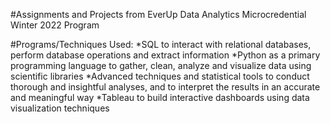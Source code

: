 #Assignments and Projects from EverUp Data Analytics Microcredential Winter 2022 Program

#Programs/Techniques Used:
*SQL to interact with relational databases, perform database operations and extract information
*Python as a primary programming language to gather, clean, analyze and visualize data using scientific libraries
*Advanced techniques and statistical tools to conduct thorough and insightful analyses, and to interpret the results in an accurate and meaningful way
*Tableau to build interactive dashboards using data visualization techniques
